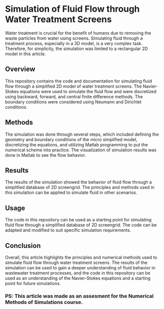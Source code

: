 

# Simulation of Fluid Flow through Water Treatment Screens

Water treatment is crucial for the benefit of humans due to removing the waste particles from water using screens. Simulating fluid through a treatment process, especially in a 3D model, is a very complex task. Therefore, for simplicity, the simulation was limited to a rectangular 2D model in this article. 

## Overview
This repository contains the code and documentation for simulating fluid flow through a simplified 2D model of water treatment screens. The Navier-Stokes equations were used to simulate the fluid flow and were discretized using backward, forward, and central finite difference methods. The boundary conditions were considered using Neumann and Dirichlet conditions.

## Methods
The simulation was done through several steps, which included defining the geometry and boundary conditions of the micro simplified model, discretizing the equations, and utilizing Matlab programming to put the numerical scheme into practice. The visualization of simulation results was done in Matlab to see the flow behavior.

## Results
The results of the simulation showed the behavior of fluid flow through a simplified database of 2D screengrid. The principles and methods used in this simulation can be applied to simulate fluid in other scenarios.

## Usage
The code in this repository can be used as a starting point for simulating fluid flow through a simplified database of 2D screengrid. The code can be adapted and modified to suit specific simulation requirements. 

## Conclusion
Overall, this article highlights the principles and numerical methods used to simulate fluid flow through water treatment screens. The results of the simulation can be used to gain a deeper understanding of fluid behavior in wastewater treatment processes, and the code in this repository can be used as an understanding of the Navier-Stokes equations and a starting point for future simulations. 

### PS: This article was made as an assesment for the Numerical Methods of Simulations course.
